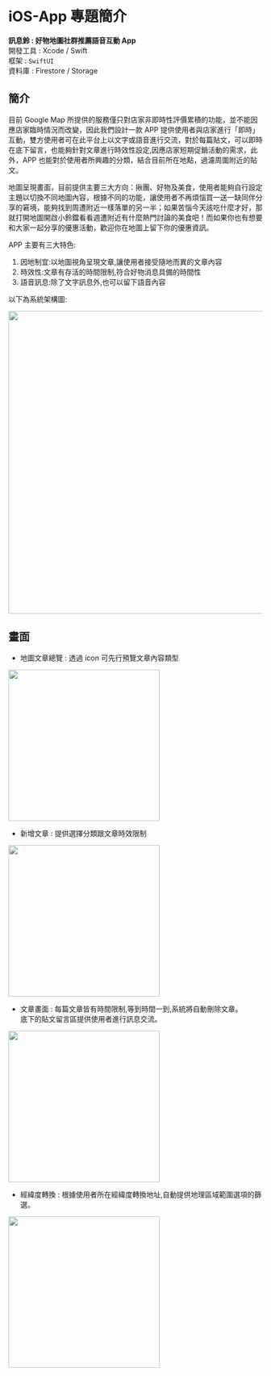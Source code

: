 # iOS-App 專題簡介  

**訊息鈴 : 好物地圖社群推薦語音互動 App**  
開發工具 : Xcode / Swift  
框架 : `SwiftUI`  
資料庫 : Firestore / Storage

## 簡介
目前 Google Map 所提供的服務僅只對店家非即時性評價累積的功能，並不能因應店家臨時情況而改變，因此我們設計一款 APP 提供使用者與店家進行「即時」互動，雙方使用者可在此平台上以文字或語音進行交流，對於每篇貼文，可以即時在底下留言，也能夠針對文章進行時效性設定,因應店家短期促銷活動的需求，此外，APP 也能對於使用者所興趣的分類，結合目前所在地點，過濾周圍附近的貼文。

地圖呈現畫面，目前提供主要三大方向：揪團、好物及美食，使用者能夠自行設定主題以切換不同地圖內容，根據不同的功能，讓使用者不再煩惱買一送一缺同伴分享的窘境，能夠找到周遭附近一樣落單的另一半；如果苦惱今天該吃什麼才好，那就打開地圖開啟小鈴鐺看看週遭附近有什麼熱門討論的美食吧！而如果你也有想要和大家一起分享的優惠活動，歡迎你在地圖上留下你的優惠資訊。

APP 主要有三大特色:
1. 因地制宜:以地圖視角呈現文章,讓使用者接受隨地而異的文章內容
2. 時效性:文章有存活的時間限制,符合好物消息具備的時間性
3. 語音訊息:除了文字訊息外,也可以留下語音內容

以下為系統架構圖:  

<img src="https://i.imgur.com/pXpfPsr.png" width="600"/>

## 畫面

- 地圖文章總覽 : 透過 icon 可先行預覽文章內容類型  
<img src="https://i.imgur.com/G5Z8mGv.png" width="300"/>

- 新增文章 : 提供選擇分類跟文章時效限制  
<img src="https://i.imgur.com/Yi9bMnU.png" width="300"/>


- 文章畫面 : 每篇文章皆有時間限制,等到時間一到,系統將自動刪除文章。  
底下的貼文留言區提供使用者進行訊息交流。  
<img src="https://i.imgur.com/EcdEv1g.png" width="300"/>

- 經緯度轉換 : 根據使用者所在經緯度轉換地址,自動提供地理區域範圍選項的篩選。  
<img src="https://i.imgur.com/2wLw6UU.png" width="300"/>



